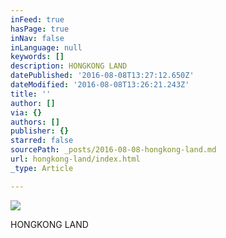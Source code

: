 ```yaml
---
inFeed: true
hasPage: true
inNav: false
inLanguage: null
keywords: []
description: HONGKONG LAND
datePublished: '2016-08-08T13:27:12.650Z'
dateModified: '2016-08-08T13:26:21.243Z'
title: ''
author: []
via: {}
authors: []
publisher: {}
starred: false
sourcePath: _posts/2016-08-08-hongkong-land.md
url: hongkong-land/index.html
_type: Article

---
```

![](https://the-grid-user-content.s3-us-west-2.amazonaws.com/0c36fac7-3aaf-48a9-9e05-f17e761b9d5d.png)

HONGKONG LAND